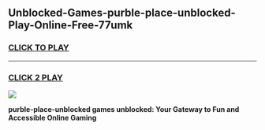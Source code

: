 
## Unblocked-Games-purble-place-unblocked-Play-Online-Free-77umk
<h3>
<a href="https://premium76.site?title=purble-place-unblocked&ref=26A">CLICK TO PLAY</a></h3>
<hr>

<h3>
<a href="https://premium76.site?title=purble-place-unblocked&ref=26A">CLICK 2 PLAY</a>
  
</h3>

<a href="https://premium76.site?title=purble-place-unblocked&ref=26A"><img src="https://clearcache.store/games.png"></a>


**purble-place-unblocked games unblocked: Your Gateway to Fun and Accessible Online Gaming**
